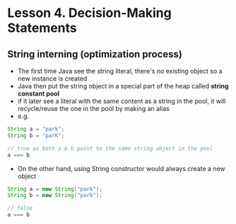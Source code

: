 # Lesson 4. Decision-Making Statements

## String interning (optimization process)

- The first time Java see the string literal, there's no existing object so a new instance is created
- Java then put the string object in a special part of the heap called **string constant pool**
- if it later see a literal with the same content as a string in the pool, it will recycle/reuse the one in the pool by making an alias
- e.g.

```java
String a = "park";
String b = "parK";

// true as both a & b point to the same string object in the pool
a === b
```

- On the other hand, using String constructor would always create a new object

```java
String a = new String("park");
String b = new String("park");

// false
a === b
```
